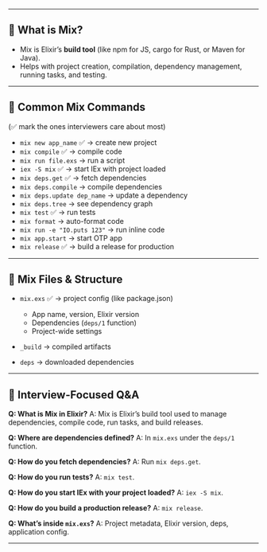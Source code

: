 
---

## 🔹 What is Mix?

* Mix is Elixir’s **build tool** (like npm for JS, cargo for Rust, or Maven for Java).
* Helps with project creation, compilation, dependency management, running tasks, and testing.

---

## 🔹 Common Mix Commands

(✅ mark the ones interviewers care about most)

* `mix new app_name` ✅ → create new project
* `mix compile` ✅ → compile code
* `mix run file.exs` → run a script
* `iex -S mix` ✅ → start IEx with project loaded
* `mix deps.get` ✅ → fetch dependencies
* `mix deps.compile` → compile dependencies
* `mix deps.update dep_name` → update a dependency
* `mix deps.tree` → see dependency graph
* `mix test` ✅ → run tests
* `mix format` → auto-format code
* `mix run -e "IO.puts 123"` → run inline code
* `mix app.start` → start OTP app
* `mix release` ✅ → build a release for production

---

## 🔹 Mix Files & Structure

* `mix.exs` ✅ → project config (like package.json)

  * App name, version, Elixir version
  * Dependencies (`deps/1` function)
  * Project-wide settings
* `_build` → compiled artifacts
* `deps` → downloaded dependencies

---

## 🔹 Interview-Focused Q\&A

**Q: What is Mix in Elixir?**
A: Mix is Elixir’s build tool used to manage dependencies, compile code, run tasks, and build releases.

**Q: Where are dependencies defined?**
A: In `mix.exs` under the `deps/1` function.

**Q: How do you fetch dependencies?**
A: Run `mix deps.get`.

**Q: How do you run tests?**
A: `mix test`.

**Q: How do you start IEx with your project loaded?**
A: `iex -S mix`.

**Q: How do you build a production release?**
A: `mix release`.

**Q: What’s inside `mix.exs`?**
A: Project metadata, Elixir version, deps, application config.

---
